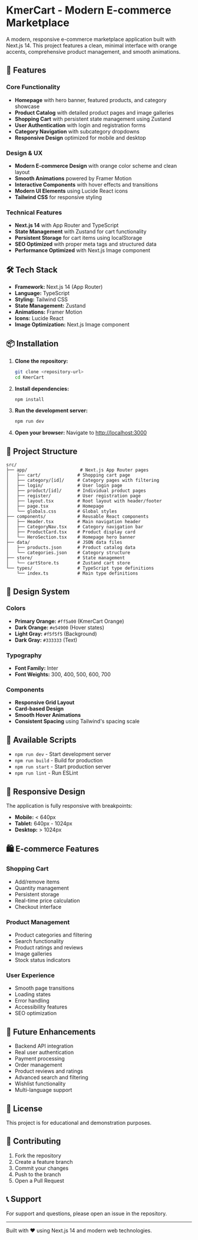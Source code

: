 # KmerCart - Modern E-commerce Marketplace

A modern, responsive e-commerce marketplace application built with Next.js 14. This project features a clean, minimal interface with orange accents, comprehensive product management, and smooth animations.

## 🚀 Features

### Core Functionality
- **Homepage** with hero banner, featured products, and category showcase
- **Product Catalog** with detailed product pages and image galleries
- **Shopping Cart** with persistent state management using Zustand
- **User Authentication** with login and registration forms
- **Category Navigation** with subcategory dropdowns
- **Responsive Design** optimized for mobile and desktop

### Design & UX
- **Modern E-commerce Design** with orange color scheme and clean layout
- **Smooth Animations** powered by Framer Motion
- **Interactive Components** with hover effects and transitions
- **Modern UI Elements** using Lucide React icons
- **Tailwind CSS** for responsive styling

### Technical Features
- **Next.js 14** with App Router and TypeScript
- **State Management** with Zustand for cart functionality
- **Persistent Storage** for cart items using localStorage
- **SEO Optimized** with proper meta tags and structured data
- **Performance Optimized** with Next.js Image component

## 🛠️ Tech Stack

- **Framework:** Next.js 14 (App Router)
- **Language:** TypeScript
- **Styling:** Tailwind CSS
- **State Management:** Zustand
- **Animations:** Framer Motion
- **Icons:** Lucide React
- **Image Optimization:** Next.js Image component

## 📦 Installation

1. **Clone the repository:**
   ```bash
   git clone <repository-url>
   cd KmerCart
   ```

2. **Install dependencies:**
   ```bash
   npm install
   ```

3. **Run the development server:**
   ```bash
   npm run dev
   ```

4. **Open your browser:**
   Navigate to [http://localhost:3000](http://localhost:3000)

## 📁 Project Structure

```
src/
├── app/                    # Next.js App Router pages
│   ├── cart/              # Shopping cart page
│   ├── category/[id]/     # Category pages with filtering
│   ├── login/             # User login page
│   ├── product/[id]/      # Individual product pages
│   ├── register/          # User registration page
│   ├── layout.tsx         # Root layout with header/footer
│   ├── page.tsx           # Homepage
│   └── globals.css        # Global styles
├── components/            # Reusable React components
│   ├── Header.tsx         # Main navigation header
│   ├── CategoryNav.tsx    # Category navigation bar
│   ├── ProductCard.tsx    # Product display card
│   └── HeroSection.tsx    # Homepage hero banner
├── data/                  # JSON data files
│   ├── products.json      # Product catalog data
│   └── categories.json    # Category structure
├── store/                 # State management
│   └── cartStore.ts       # Zustand cart store
└── types/                 # TypeScript type definitions
    └── index.ts           # Main type definitions
```

## 🎨 Design System

### Colors
- **Primary Orange:** `#ff5a00` (KmerCart Orange)
- **Dark Orange:** `#e54900` (Hover states)
- **Light Gray:** `#f5f5f5` (Background)
- **Dark Gray:** `#333333` (Text)

### Typography
- **Font Family:** Inter
- **Font Weights:** 300, 400, 500, 600, 700

### Components
- **Responsive Grid Layout**
- **Card-based Design**
- **Smooth Hover Animations**
- **Consistent Spacing** using Tailwind's spacing scale

## 🔧 Available Scripts

- `npm run dev` - Start development server
- `npm run build` - Build for production
- `npm run start` - Start production server
- `npm run lint` - Run ESLint

## 📱 Responsive Design

The application is fully responsive with breakpoints:
- **Mobile:** < 640px
- **Tablet:** 640px - 1024px
- **Desktop:** > 1024px

## 🛍️ E-commerce Features

### Shopping Cart
- Add/remove items
- Quantity management
- Persistent storage
- Real-time price calculation
- Checkout interface

### Product Management
- Product categories and filtering
- Search functionality
- Product ratings and reviews
- Image galleries
- Stock status indicators

### User Experience
- Smooth page transitions
- Loading states
- Error handling
- Accessibility features
- SEO optimization

## 🎯 Future Enhancements

- Backend API integration
- Real user authentication
- Payment processing
- Order management
- Product reviews and ratings
- Advanced search and filtering
- Wishlist functionality
- Multi-language support

## 📄 License

This project is for educational and demonstration purposes.

## 🤝 Contributing

1. Fork the repository
2. Create a feature branch
3. Commit your changes
4. Push to the branch
5. Open a Pull Request

## 📞 Support

For support and questions, please open an issue in the repository.

---

Built with ❤️ using Next.js 14 and modern web technologies.
